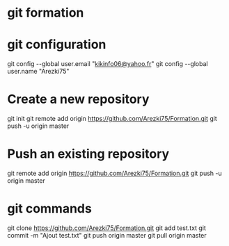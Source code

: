 # git formation #

# git configuration
git config --global user.email "kikinfo06@yahoo.fr"
git config --global user.name "Arezki75"

# Create a new repository
git init
git remote add origin https://github.com/Arezki75/Formation.git
git push -u origin master

# Push an existing repository
git remote add origin https://github.com/Arezki75/Formation.git
git push -u origin master

# git commands
git clone https://github.com/Arezki75/Formation.git
git add test.txt
git commit -m "Ajout test.txt"
git push origin master
git pull origin master
